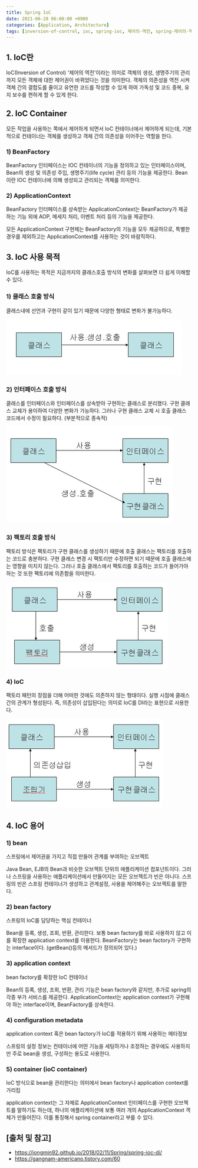 ```yaml
---
title: Spring IoC
date: 2021-06-28 06:00:00 +0900
categories: [Application, Architecture]
tags: [inversion-of-control, ioc, spring-ioc, 제어의-역전, spring-제어의-역전]
---
```


## 1. IoC란
IoC(Inversion of Control) '제어의 역전'이라는 의미로 객체의 생성, 생명주기의 관리까지 모든 객체에 대한 제어권이 바뀌었다는 것을 의미한다. 객체의 의존성을 역전 시켜 객체 간의 결합도를 줄이고 유연한 코드를 작성할 수 있게 하여 가독성 및 코드 중복, 유지 보수를 편하게 할 수 있게 한다.

## 2. IoC Container
모든 작업을 사용하는 쪽에서 제어하게 되면서 IoC 컨테이너에서 제어하게 되는데, 기본적으로 컨테이너는 객체를 생성하고 객체 간의 의존성을 이어주는 역할을 한다.

### 1) BeanFactory
BeanFactory 인터페이스는 IOC 컨테이너의 기능을 정의하고 있는 인터페이스이며, Bean의 생성 및 의존성 주입, 생명주기(life cycle) 관리 등의 기능을 제공한다. Bean이란 IOC 컨테이너에 의해 생성되고 관리되는 객체를 의미한다.

### 2) ApplicationContext
BeanFactory 인터페이스를 상속받는 ApplicationContext는 BeanFactory가 제공하는 기능 외에 AOP, 메세지 처리, 이벤트 처리 등의 기능을 제공한다.

모든 ApplicationContext 구현체는 BeanFactory의 기능을 모두 제공하므로, 특별한 경우를 제외하고는 ApplicationContext를 사용하는 것이 바람직하다.

## 3. IoC 사용 목적
IoC를 사용하는 목적은 지금까지의 클래스호출 방식의 변화를 살펴보면 더 쉽게 이해할 수 있다.

### 1) 클래스 호출 방식
클래스내에 선언과 구현이 같이 있기 때문에 다양한 형태로 변화가 불가능하다.

![class](/assets/img/2021-06-28-spring-ioc/class.png)

### 2) 인터페이스 호출 방식
클래스를 인터페이스와 인터페이스를 상속받아 구현하는 클래스로 분리했다. 구현 클래스 교체가 용이하여 다양한 변화가 가능하다. 그러나 구현 클래스 교체 시 호출 클래스 코드에서 수정이 필요하다. (부분적으로 종속적)

![interface](/assets/img/2021-06-28-spring-ioc/interface.png)

### 3) 팩토리 호출 방식
팩토리 방식은 팩토리가 구현 클래스를 생성하기 때문에 호출 클래스는 팩토리를 호출하는 코드로 충분하다. 구현 클래스 변경 시 팩토리만 수정하면 되기 때문에 호출 클래스에는 영향을 미치지 않는다. 그러나 호출 클래스에서 팩토리를 호출하는 코드가 들어가야 하는 것 또한 팩토리에 의존함을 의미한다.

![factory](/assets/img/2021-06-28-spring-ioc/factory.png)

### 4) IoC
팩토리 패턴의 장점을 더해 어떠한 것에도 의존하지 않는 형태이다. 실행 시점에 클래스 간의 관계가 형성된다. 즉, 의존성이 삽입된다는 의미로 IoC를 DI라는 표현으로 사용한다.

![ioc](/assets/img/2021-06-28-spring-ioc/ioc.png)

## 4. IoC 용어

### 1) bean
스프링에서 제어권을 가지고 직접 만들어 관계를 부여하는 오브젝트

Java Bean, EJB의 Bean과 비슷한 오브젝트 단위의 애플리케이션 컴포넌트이다. 그러나 스프링을 사용하는 애플리케이션에서 만들어지는 모든 오브젝트가 빈은 아니다. 스프링의 빈은 스프링 컨테이너가 생성하고 관계설정, 사용을 제어해주는 오브젝트를 말한다.

### 2) bean factory
스프링의 IoC를 담당하는 핵심 컨테이너

Bean을 등록, 생성, 조회, 반환, 관리한다. 보통 bean factory를 바로 사용하지 않고 이를 확장한 application context를 이용한다. BeanFactory는 bean factory가 구현하는 interface이다. (getBean()등의 메서드가 정의되어 있다.)

### 3) application context
bean factory를 확장한 IoC 컨테이너

Bean의 등록, 생성, 조회, 반환, 관리 기능은 bean factory와 같지만, 추가로 spring의 각종 부가 서비스를 제공한다. ApplicationContext는 application context가 구현해야 하는 interface이며, BeanFactory를 상속한다.

### 4) configuration metadata
application context 혹은 bean factory가 IoC를 적용하기 위해 사용하는 메타정보

스프링의 설정 정보는 컨테이너에 어떤 기능을 세팅하거나 조정하는 경우에도 사용하지만 주로 bean을 생성, 구성하는 용도로 사용한다.

### 5) container (ioC container)
IoC 방식으로 bean을 관리한다는 의미에서 bean factory나 application context를 가리킴

application context는 그 자체로 ApplicationContext 인터페이스를 구현한 오브젝트를 말하기도 하는데, 하나의 애플리케이션에 보통 여러 개의 ApplicationContext 객체가 만들어진다. 이를 통칭해서 spring container라고 부를 수 있다.

## [출처 및 참고]
* <https://jongmin92.github.io/2018/02/11/Spring/spring-ioc-di/>
* <https://gangnam-americano.tistory.com/60>
